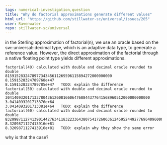 ```yaml
---
tags: numerical-investigation,question
title: "Why do factorial approximations generate different values"
html_url: "https://github.com/stillwater-sc/universal/issues/205"
user: Ravenwater
repo: stillwater-sc/universal
---
```


in the Sterling approximation of factorial(n), we use an oracle based on the sw::universal::decimal type, which is an adaptive data type, to generate a reference value. However, the direct approximation of the factorial through a native floating point type yields different approximations.

```
factorial(40) calculated with double and decimal oracle rounded to double
815915283247897734345611269596115894272000000000
8.1591528324789768e+47
8.1591528324789785e+47   TODO: explain the difference
factorial(50) calculated with double and decimal oracle rounded to double
30414093201713378043612608166064768844377641568960512000000000000
3.0414093201713376e+64
3.0414093201713381e+64   TODO: explain the difference
factorial(60) calculated with double and decimal oracle rounded to double
8320987112741390144276341183223364380754172606361245952449277696409600000000000000
8.3209871127413916e+81
8.3209871127413916e+81   TODO: explain why they show the same error
```

why is that the case?
